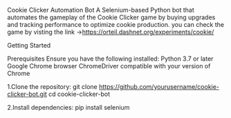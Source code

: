 Cookie Clicker Automation Bot
A Selenium-based Python bot that automates the gameplay of the Cookie Clicker game by buying upgrades and tracking performance to optimize cookie production.
you can check the game by visting the link ->https://orteil.dashnet.org/experiments/cookie/


Getting Started


Prerequisites
Ensure you have the following installed:
Python 3.7 or later
Google Chrome browser
ChromeDriver compatible with your version of Chrome


1.Clone the repository:
git clone https://github.com/yourusername/cookie-clicker-bot.git
cd cookie-clicker-bot


2.Install dependencies:
pip install selenium
